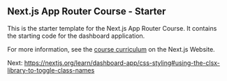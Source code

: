 ## Next.js App Router Course - Starter

This is the starter template for the Next.js App Router Course. It contains the starting code for the dashboard application.

For more information, see the [course curriculum](https://nextjs.org/learn) on the Next.js Website.

Next: https://nextjs.org/learn/dashboard-app/css-styling#using-the-clsx-library-to-toggle-class-names

